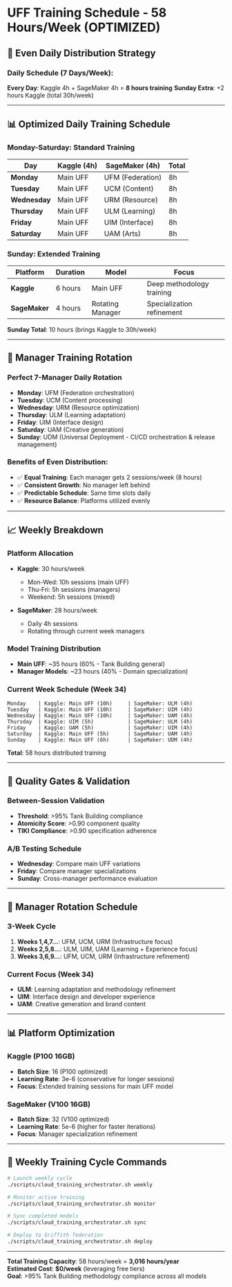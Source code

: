 # UFF Training Schedule - 58 Hours/Week (OPTIMIZED)

## 📅 **Even Daily Distribution Strategy**

### **Daily Schedule (7 Days/Week):**
**Every Day**: Kaggle 4h + SageMaker 4h = **8 hours training**
**Sunday Extra**: +2 hours Kaggle (total 30h/week)

---

## 📊 **Optimized Daily Training Schedule**

### **Monday-Saturday: Standard Training**
| Day | Kaggle (4h) | SageMaker (4h) | Total |
|-----|-------------|----------------|-------|
| **Monday** | Main UFF | UFM (Federation) | 8h |
| **Tuesday** | Main UFF | UCM (Content) | 8h |
| **Wednesday** | Main UFF | URM (Resource) | 8h |
| **Thursday** | Main UFF | ULM (Learning) | 8h |
| **Friday** | Main UFF | UIM (Interface) | 8h |
| **Saturday** | Main UFF | UAM (Arts) | 8h |

### **Sunday: Extended Training**  
| Platform | Duration | Model | Focus |
|----------|----------|-------|--------|
| **Kaggle** | 6 hours | Main UFF | Deep methodology training |
| **SageMaker** | 4 hours | Rotating Manager | Specialization refinement |

**Sunday Total**: 10 hours (brings Kaggle to 30h/week)

---

## 🧠 **Manager Training Rotation**

### **Perfect 7-Manager Daily Rotation**
- **Monday**: UFM (Federation orchestration)
- **Tuesday**: UCM (Content processing)  
- **Wednesday**: URM (Resource optimization)
- **Thursday**: ULM (Learning adaptation)
- **Friday**: UIM (Interface design)
- **Saturday**: UAM (Creative generation)
- **Sunday**: UDM (Universal Deployment - CI/CD orchestration & release management)

### **Benefits of Even Distribution:**
- ✅ **Equal Training**: Each manager gets 2 sessions/week (8 hours)
- ✅ **Consistent Growth**: No manager left behind
- ✅ **Predictable Schedule**: Same time slots daily
- ✅ **Resource Balance**: Platforms utilized evenly

---

## 📈 **Weekly Breakdown**

### **Platform Allocation**
- **Kaggle**: 30 hours/week
  - Mon-Wed: 10h sessions (main UFF)
  - Thu-Fri: 5h sessions (managers)  
  - Weekend: 5h sessions (mixed)

- **SageMaker**: 28 hours/week
  - Daily 4h sessions
  - Rotating through current week managers

### **Model Training Distribution**
- **Main UFF**: ~35 hours (60% - Tank Building general)
- **Manager Models**: ~23 hours (40% - Domain specialization)

### **Current Week Schedule (Week 34)**
```
Monday    | Kaggle: Main UFF (10h)     | SageMaker: ULM (4h)
Tuesday   | Kaggle: Main UFF (10h)     | SageMaker: UIM (4h)  
Wednesday | Kaggle: Main UFF (10h)     | SageMaker: UAM (4h)
Thursday  | Kaggle: UIM (5h)           | SageMaker: ULM (4h)
Friday    | Kaggle: UAM (5h)           | SageMaker: UIM (4h)
Saturday  | Kaggle: Main UFF (5h)      | SageMaker: UAM (4h)
Sunday    | Kaggle: Main UFF (6h)      | SageMaker: UDM (4h)
```

**Total**: 58 hours distributed training

---

## 🎯 **Quality Gates & Validation**

### **Between-Session Validation**
- **Threshold**: >95% Tank Building compliance
- **Atomicity Score**: >0.90 component quality
- **TIKI Compliance**: >0.90 specification adherence

### **A/B Testing Schedule**
- **Wednesday**: Compare main UFF variations
- **Friday**: Compare manager specializations  
- **Sunday**: Cross-manager performance evaluation

---

## 🔄 **Manager Rotation Schedule**

### **3-Week Cycle**
1. **Weeks 1,4,7...**: UFM, UCM, URM (Infrastructure focus)
2. **Weeks 2,5,8...**: ULM, UIM, UAM (Learning + Experience focus)  
3. **Weeks 3,6,9...**: UFM, UCM, URM (Infrastructure refinement)

### **Current Focus (Week 34)**
- **ULM**: Learning adaptation and methodology refinement
- **UIM**: Interface design and developer experience
- **UAM**: Creative generation and brand content

---

## 📊 **Platform Optimization**

### **Kaggle (P100 16GB)**
- **Batch Size**: 16 (P100 optimized)
- **Learning Rate**: 3e-6 (conservative for longer sessions)
- **Focus**: Extended training sessions for main UFF model

### **SageMaker (V100 16GB)**  
- **Batch Size**: 32 (V100 optimized)
- **Learning Rate**: 5e-6 (higher for faster iterations)
- **Focus**: Manager specialization refinement

---

## 🚀 **Weekly Training Cycle Commands**

```bash
# Launch weekly cycle
./scripts/cloud_training_orchestrator.sh weekly

# Monitor active training
./scripts/cloud_training_orchestrator.sh monitor  

# Sync completed models
./scripts/cloud_training_orchestrator.sh sync

# Deploy to Griffith federation
./scripts/cloud_training_orchestrator.sh deploy
```

---

**Total Training Capacity**: 58 hours/week = **3,016 hours/year**  
**Estimated Cost**: **$0/week** (leveraging free tiers)  
**Goal**: >95% Tank Building methodology compliance across all models